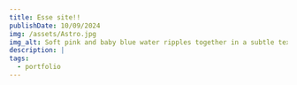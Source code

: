 ```yaml
---
title: Esse site!!
publishDate: 10/09/2024
img: /assets/Astro.jpg
img_alt: Soft pink and baby blue water ripples together in a subtle texture.
description: |
tags:
  - portfolio
---
```


